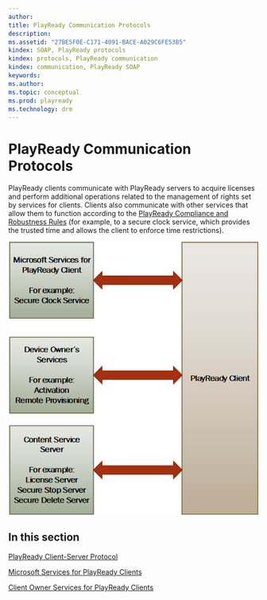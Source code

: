 ```yaml
---
author:
title: PlayReady Communication Protocols
description:
ms.assetid: "27BE5F0E-C171-4091-BACE-A029C6FE53B5"
kindex: SOAP, PlayReady protocols
kindex: protocols, PlayReady communication
kindex: communication, PlayReady SOAP
keywords:
ms.author:
ms.topic: conceptual
ms.prod: playready
ms.technology: drm
---
```


# PlayReady Communication Protocols

PlayReady clients communicate with PlayReady servers to acquire licenses and perform additional operations related to the management of rights set by services for clients. Clients also communicate with other services that allow them to function according to the [PlayReady Compliance and Robustness Rules](https://www.microsoft.com/playready/licensing/compliance/) (for example, to a secure clock service, which provides the trusted time and allows the client to enforce time restrictions).

![PlayReady Communication Protocols](../images/comm_protocol.png)


## In this section

[PlayReady Client-Server Protocol](playready-client-server-protocol.md)

[Microsoft Services for PlayReady Clients](microsoft-playready-services.md)

[Client Owner Services for PlayReady Clients](client-playready-services.md)
